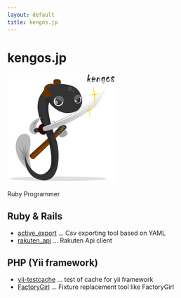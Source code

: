 ```yaml
---
layout: default
title: kengos.jp
---
```

# kengos.jp
![kengos icon](/images/kengos.jpg)

Ruby Programmer

## Ruby & Rails

* [active_export](https://github.com/kengos/active_export) ... Csv exporting tool based on YAML
* [rakuten_api](https://github.com/kengos/rakuten_api) ... Rakuten Api client

## PHP (Yii framework)

* [yii-testcache](https://github.com/kengos/yii-testcache) ... test of cache for yii framework
* [FactoryGirl](https://github.com/kengos/FactoryGirl) ... Fixture replacement tool like FactoryGirl
